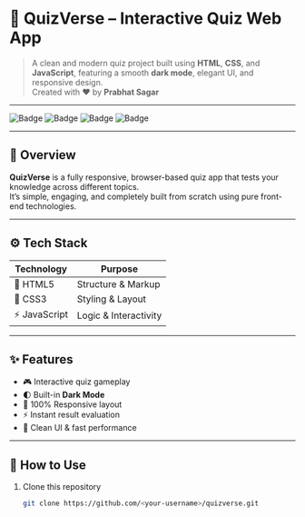 # 🧠 QuizVerse – Interactive Quiz Web App

> A clean and modern quiz project built using **HTML**, **CSS**, and **JavaScript**, featuring a smooth **dark mode**, elegant UI, and responsive design.  
> Created with ❤️ by **Prabhat Sagar**

---

![Badge](https://img.shields.io/badge/Made%20With-HTML%20%7C%20CSS%20%7C%20JS-blueviolet?style=for-the-badge)
![Badge](https://img.shields.io/badge/Dark%20Mode-Enabled-black?style=for-the-badge)
![Badge](https://img.shields.io/badge/Status-Active-success?style=for-the-badge)
![Badge](https://img.shields.io/badge/License-Free-brightgreen?style=for-the-badge)

---

## 🌟 Overview

**QuizVerse** is a fully responsive, browser-based quiz app that tests your knowledge across different topics.  
It’s simple, engaging, and completely built from scratch using pure front-end technologies.

---

## ⚙️ Tech Stack

| Technology | Purpose |
|-------------|----------|
| 🧩 HTML5 | Structure & Markup |
| 🎨 CSS3 | Styling & Layout |
| ⚡ JavaScript | Logic & Interactivity |

---

## ✨ Features

- 🎮 Interactive quiz gameplay  
- 🌓 Built-in **Dark Mode**  
- 📱 100% Responsive layout  
- ⚡ Instant result evaluation  
- 🧠 Clean UI & fast performance  

---

## 🚀 How to Use  

1. Clone this repository  
   ```bash
   git clone https://github.com/<your-username>/quizverse.git
